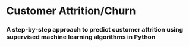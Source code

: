 # Customer Attrition/Churn
### A step-by-step approach to predict customer attrition using supervised machine learning algorithms in Python